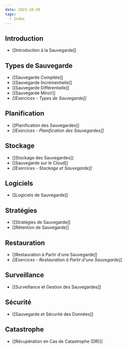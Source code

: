 ```yaml
---
date: 2023-10-29
tags:
  - Index
---
```

## Introduction
- [[Introduction à la Sauvegarde]]

## Types de Sauvegarde
- [[Sauvegarde Complète]]
- [[Sauvegarde Incrémentielle]]
- [[Sauvegarde Différentielle]]
- [[Sauvegarde Miroir]]
- *[[Exercices - Types de Sauvegarde]]*

## Planification
- [[Planification des Sauvegardes]]
- *[[Exercices - Planification des Sauvegardes]]*

## Stockage
- [[Stockage des Sauvegardes]]
- [[Sauvegarde sur le Cloud]]
- *[[Exercices - Stockage et Sauvegarde]]*

## Logiciels
- [[Logiciels de Sauvegarde]]

## Stratégies
- [[Stratégies de Sauvegarde]]
- [[Rétention de Sauvegarde]]

## Restauration
- [[Restauration à Partir d'une Sauvegarde]]
- *[[Exercices - Restauration à Partir d'une Sauvegarde]]*

## Surveillance
- [[Surveillance et Gestion des Sauvegardes]]

## Sécurité
- [[Sauvegarde et Sécurité des Données]]

## Catastrophe
- [[Récupération en Cas de Catastrophe (DR)]]

